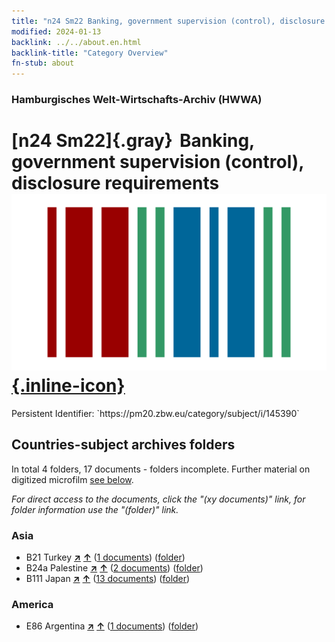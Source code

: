 ```yaml
---
title: "n24 Sm22 Banking, government supervision (control), disclosure requirements"
modified: 2024-01-13
backlink: ../../about.en.html
backlink-title: "Category Overview"
fn-stub: about
---
```


### Hamburgisches Welt-Wirtschafts-Archiv (HWWA)

# [n24 Sm22]{.gray}&#8201; Banking, government supervision (control), disclosure requirements &#160; [![Wikidata](/images/Wikidata-logo.svg "Wikidata"){.inline-icon}](http://www.wikidata.org/entity/Q104711041)

<div class="hint">Persistent Identifier: `https://pm20.zbw.eu/category/subject/i/145390`</div>







## Countries-subject archives folders







In total 4 folders, 17 documents - folders incomplete. Further material on digitized microfilm [see below](#filmsections).

_For direct access to the documents, click the "(xy documents)" link, for folder information use the "(folder)" link._



### Asia

- B21 Turkey [**&nearr;**](../../../geo/i/141111/about.en.html "Turkey (all folders)") [**&uarr;**](../../../geo/about.en.html#B21 "Country category system") (<a href="https://pm20.zbw.eu/iiifview/folder/sh/141111,145390" title="about: Turkey : Banking, government supervision (control), disclosure requirements" target="_blank">1 documents</a>) ([folder](../../../../folder/sh/1411xx/141111/1453xx/145390/about.en.html))
- B24a Palestine [**&nearr;**](../../../geo/i/141115/about.en.html "Palestine (all folders)") [**&uarr;**](../../../geo/about.en.html#B24a "Country category system") (<a href="https://pm20.zbw.eu/iiifview/folder/sh/141115,145390" title="about: Palestine : Banking, government supervision (control), disclosure requirements" target="_blank">2 documents</a>) ([folder](../../../../folder/sh/1411xx/141115/1453xx/145390/about.en.html))
- B111 Japan [**&nearr;**](../../../geo/i/141272/about.en.html "Japan (all folders)") [**&uarr;**](../../../geo/about.en.html#B111 "Country category system") (<a href="https://pm20.zbw.eu/iiifview/folder/sh/141272,145390" title="about: Japan : Banking, government supervision (control), disclosure requirements" target="_blank">13 documents</a>) ([folder](../../../../folder/sh/1412xx/141272/1453xx/145390/about.en.html))

### America

- E86 Argentina [**&nearr;**](../../../geo/i/141692/about.en.html "Argentina (all folders)") [**&uarr;**](../../../geo/about.en.html#E86 "Country category system") (<a href="https://pm20.zbw.eu/iiifview/folder/sh/141692,145390" title="about: Argentina : Banking, government supervision (control), disclosure requirements" target="_blank">1 documents</a>) ([folder](../../../../folder/sh/1416xx/141692/1453xx/145390/about.en.html))



<a id="filmsections" />













